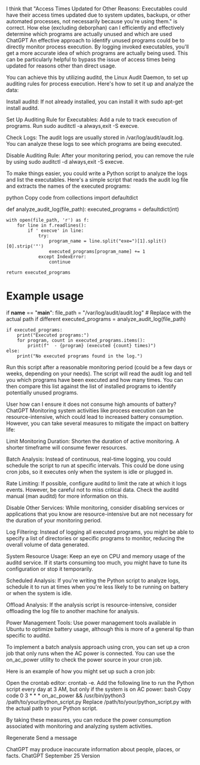 I think that "Access Times Updated for Other Reasons: Executables could have their access times updated due to system updates, backups, or other automated processes, not necessarily because you're using them." is correct. How else (excluding deborphan) can I efficiently and effectively determine which programs are actually unused and which are used
ChatGPT
An effective approach to identify unused programs could be to directly monitor process execution. By logging invoked executables, you'll get a more accurate idea of which programs are actually being used. This can be particularly helpful to bypass the issue of access times being updated for reasons other than direct usage.

You can achieve this by utilizing auditd, the Linux Audit Daemon, to set up auditing rules for process execution. Here's how to set it up and analyze the data:

Install auditd: If not already installed, you can install it with sudo apt-get install auditd.

Set Up Auditing Rule for Executables: Add a rule to track execution of programs. Run sudo auditctl -a always,exit -S execve.

Check Logs: The audit logs are usually stored in /var/log/audit/audit.log. You can analyze these logs to see which programs are being executed.

Disable Auditing Rule: After your monitoring period, you can remove the rule by using sudo auditctl -d always,exit -S execve.

To make things easier, you could write a Python script to analyze the logs and list the executables. Here's a simple script that reads the audit log file and extracts the names of the executed programs:

python
Copy code
from collections import defaultdict

def analyze_audit_log(file_path):
    executed_programs = defaultdict(int)
    
    with open(file_path, 'r') as f:
        for line in f.readlines():
            if ' execve' in line:
                try:
                    program_name = line.split("exe=")[1].split()[0].strip('"')
                    executed_programs[program_name] += 1
                except IndexError:
                    continue
    
    return executed_programs

# Example usage
if __name__ == "__main__":
    file_path = "/var/log/audit/audit.log"  # Replace with the actual path if different
    executed_programs = analyze_audit_log(file_path)

    if executed_programs:
        print("Executed programs:")
        for program, count in executed_programs.items():
            print(f"  - {program} (executed {count} times)")
    else:
        print("No executed programs found in the log.")
Run this script after a reasonable monitoring period (could be a few days or weeks, depending on your needs). The script will read the audit log and tell you which programs have been executed and how many times. You can then compare this list against the list of installed programs to identify potentially unused programs.




User
how can I ensure it does not consume high amounts of battery?
ChatGPT
Monitoring system activities like process execution can be resource-intensive, which could lead to increased battery consumption. However, you can take several measures to mitigate the impact on battery life:

Limit Monitoring Duration: Shorten the duration of active monitoring. A shorter timeframe will consume fewer resources.

Batch Analysis: Instead of continuous, real-time logging, you could schedule the script to run at specific intervals. This could be done using cron jobs, so it executes only when the system is idle or plugged in.

Rate Limiting: If possible, configure auditd to limit the rate at which it logs events. However, be careful not to miss critical data. Check the auditd manual (man auditd) for more information on this.

Disable Other Services: While monitoring, consider disabling services or applications that you know are resource-intensive but are not necessary for the duration of your monitoring period.

Log Filtering: Instead of logging all executed programs, you might be able to specify a list of directories or specific programs to monitor, reducing the overall volume of data generated.

System Resource Usage: Keep an eye on CPU and memory usage of the auditd service. If it starts consuming too much, you might have to tune its configuration or stop it temporarily.

Scheduled Analysis: If you're writing the Python script to analyze logs, schedule it to run at times when you're less likely to be running on battery or when the system is idle.

Offload Analysis: If the analysis script is resource-intensive, consider offloading the log file to another machine for analysis.

Power Management Tools: Use power management tools available in Ubuntu to optimize battery usage, although this is more of a general tip than specific to auditd.

To implement a batch analysis approach using cron, you can set up a cron job that only runs when the AC power is connected. You can use the on_ac_power utility to check the power source in your cron job.

Here is an example of how you might set up such a cron job:

Open the crontab editor: crontab -e.
Add the following line to run the Python script every day at 3 AM, but only if the system is on AC power:
bash
Copy code
0 3 * * * on_ac_power && /usr/bin/python3 /path/to/your/python_script.py
Replace /path/to/your/python_script.py with the actual path to your Python script.

By taking these measures, you can reduce the power consumption associated with monitoring and analyzing system activities.





Regenerate
Send a message


ChatGPT may produce inaccurate information about people, places, or facts. ChatGPT September 25 Version